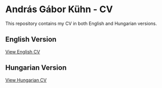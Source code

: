 # András Gábor Kühn - CV

This repository contains my CV in both English and Hungarian versions.

## English Version
[View English CV](generated/default_output_en.md)

## Hungarian Version
[View Hungarian CV](generated/default_output_hu.md)
